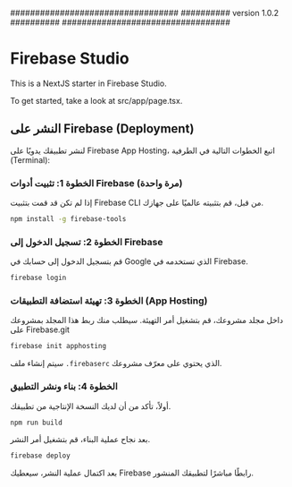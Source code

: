 ##################################
########## version 1.0.2 ##########
##################################

# Firebase Studio

This is a NextJS starter in Firebase Studio.

To get started, take a look at src/app/page.tsx.

## النشر على Firebase (Deployment)

لنشر تطبيقك يدويًا على Firebase App Hosting، اتبع الخطوات التالية في الطرفية (Terminal):

### الخطوة 1: تثبيت أدوات Firebase (مرة واحدة)

إذا لم تكن قد قمت بتثبيت Firebase CLI من قبل، قم بتثبيته عالميًا على جهازك.

```bash
npm install -g firebase-tools
```

### الخطوة 2: تسجيل الدخول إلى Firebase

قم بتسجيل الدخول إلى حسابك في Google الذي تستخدمه في Firebase.

```bash
firebase login
```

### الخطوة 3: تهيئة استضافة التطبيقات (App Hosting)

داخل مجلد مشروعك، قم بتشغيل أمر التهيئة. سيطلب منك ربط هذا المجلد بمشروعك على Firebase.git

```bash
firebase init apphosting
```

سيتم إنشاء ملف `.firebaserc` الذي يحتوي على معرّف مشروعك.

### الخطوة 4: بناء ونشر التطبيق

أولاً، تأكد من أن لديك النسخة الإنتاجية من تطبيقك.

```bash
npm run build
```

بعد نجاح عملية البناء، قم بتشغيل أمر النشر.

```bash
firebase deploy
```

بعد اكتمال عملية النشر، سيعطيك Firebase رابطًا مباشرًا لتطبيقك المنشور.
